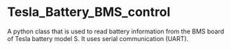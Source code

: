 # Tesla_Battery_BMS_control

A python class that is used to read battery information from the BMS board of Tesla battery model S. It uses serial communication (UART).
